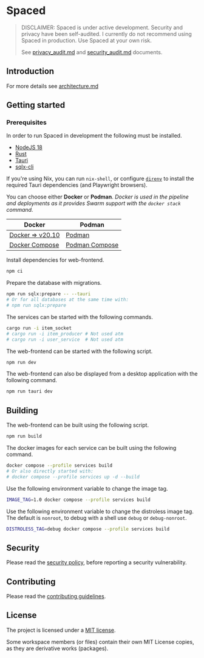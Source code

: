 # Spaced

> DISCLAIMER: Spaced is under active development. Security and privacy have been self-audited. I currently do not recommend using Spaced in production. Use Spaced at your own risk.
>
> See [privacy_audit.md](docs/archive/2024-2025/privacy_audit.md) and [security_audit.md](docs/archive/2024-2025/privacy_audit.md) documents.

## Introduction

For more details see [architecture.md](docs/guides/architecture.md)

## Getting started

### Prerequisites

In order to run Spaced in development the following must be installed.

- [NodeJS 18](https://nodejs.org/)
- [Rust](https://www.rust-lang.org/learn/get-started)
- [Tauri](https://tauri.app/v1/guides/getting-started/prerequisites)
- [sqlx-cli](https://github.com/launchbadge/sqlx/blob/HEAD/sqlx-cli/README.md#install)

If you're using Nix, you can run `nix-shell`, or configure [`direnv`](https://nixos.wiki/wiki/Development_environment_with_nix-shell#direnv) to install
the required Tauri dependencies (and Playwright browsers).

You can choose either **Docker** or **Podman**. _Docker is used in the pipeline and deployments as it provides Swarm support with the `docker stack` command._

| Docker                                            | Podman                                                         |
| ------------------------------------------------- | -------------------------------------------------------------- |
| [Docker => v20.10](https://docker.com/)           | [Podman](https://podman.io)                                    |
| [Docker Compose](https://docs.docker.com/compose) | [Podman Compose](https://github.com/containers/podman-compose) |

<!-- - Protoc -->

Install dependencies for web-frontend.

```sh
npm ci
```

Prepare the database with migrations.

```sh
npm run sqlx:prepare -- --tauri
# Or for all databases at the same time with:
# npm run sqlx:prepare
```

The services can be started with the following commands.

```sh
cargo run -i item_socket
# cargo run -i item_producer # Not used atm
# cargo run -i user_service  # Not used atm
```

The web-frontend can be started with the following script.

```sh
npm run dev
```

The web-frontend can also be displayed from a desktop application with the following command.

```sh
npm run tauri dev
```

<!--
The project requires at least a PostgreSQL database to be run and uses RabbitMQ as message broker. Both can be started using docker compose.

```sh
docker compose up -d
``` -->

## Building

The web-frontend can be built using the following script.

```sh
npm run build
```

The docker images for each service can be built using the following command.

```sh
docker compose --profile services build
# Or also directly started with:
# docker compose --profile services up -d --build
```

Use the following environment variable to change the image tag.

```sh
IMAGE_TAG=1.0 docker compose --profile services build
```

Use the following environment variable to change the distroless image tag. The default is `nonroot`, to debug with a shell use `debug` or `debug-nonroot`.

```sh
DISTROLESS_TAG=debug docker compose --profile services build
```

## Security

Please read the [security policy](SECURITY.md), before reporting a security vulnerability.

## Contributing

Please read the [contributing guidelines](CONTRIBUTING.md).

## License

The project is licensed under a [MIT license](LICENSE).

Some workspace members (or files) contain their own MIT License copies, as they are derivative works (packages).
